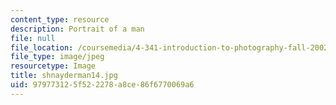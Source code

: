 ```yaml
---
content_type: resource
description: Portrait of a man
file: null
file_location: /coursemedia/4-341-introduction-to-photography-fall-2002/979773125f522278a8ce86f6770069a6_shnayderman14.jpg
file_type: image/jpeg
resourcetype: Image
title: shnayderman14.jpg
uid: 97977312-5f52-2278-a8ce-86f6770069a6
---
```

